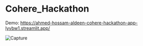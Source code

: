 # Cohere_Hackathon

Demo: https://ahmed-hossam-aldeen-cohere-hackathon-app-lyvbw1.streamlit.app/

![Capture](https://user-images.githubusercontent.com/61332730/205513513-782d69c2-b54d-4495-9bba-c34556a59e0c.PNG)
